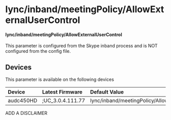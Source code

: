 ﻿---
description: lync/inband/meetingPolicy/AllowExternalUserControl
search:
    keywords: ['lync','inband','meetingPolicy','AllowExternalUserControl']
---

# lync/inband/meetingPolicy/AllowExternalUserControl

#### lync/inband/meetingPolicy/AllowExternalUserControl

This parameter is configured from the Skype inband process and is NOT configured from the config file.



## Devices
This parameter is available on the following devices

| Device | Latest Firmware | Default Value |
|:---|:---|:---|
| audc450HD | ;UC_3.0.4.111.77 | lync/inband/meetingPolicy/AllowExternalUserControl=0 

ADD A DISCLAIMER
